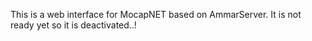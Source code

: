 This is a web interface for MocapNET based on AmmarServer.
It is not ready yet so it is deactivated..!
